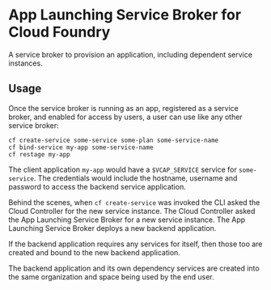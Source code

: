 App Launching Service Broker for Cloud Foundry
==============================================

A service broker to provision an application, including dependent service instances.

Usage
-----

Once the service broker is running as an app, registered as a service broker, and enabled for access by users, a user can use like any other service broker:

```
cf create-service some-service some-plan some-service-name
cf bind-service my-app some-service-name
cf restage my-app
```

The client application `my-app` would have a `$VCAP_SERVICE` service for `some-service`. The credentials would include the hostname, username and password to access the backend service application.

Behind the scenes, when `cf create-service` was invoked the CLI asked the Cloud Controller for the new service instance. The Cloud Controller asked the App Launching Service Broker for a new service instance. The App Launching Service Broker deploys a new backend application.

If the backend application requires any services for itself, then those too are created and bound to the new backend application.

The backend application and its own dependency services are created into the same organization and space being used by the end user.
